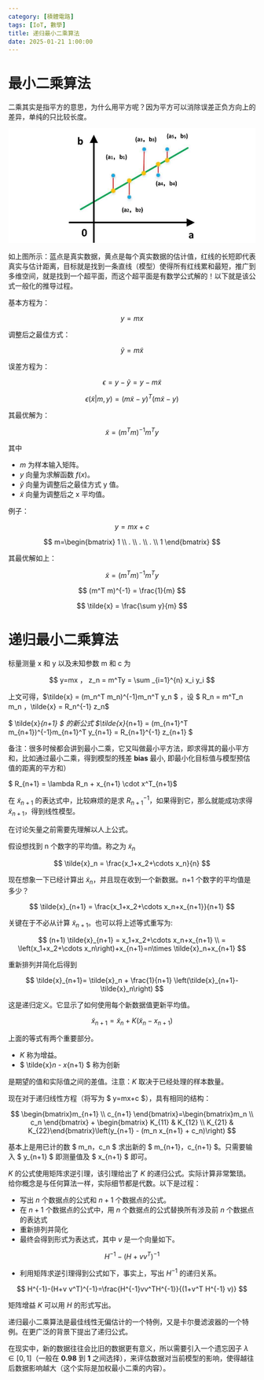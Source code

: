 ```yaml
---
category: [積體電路]
tags: [IoT, 數學]
title: 递归最小二乘算法
date: 2025-01-21 1:00:00
---
```


<style>
  table {
    width: 100%
    }
  td {
    vertical-align: center;
    text-align: center;
  }
  table.inputT{
    margin: 10px;
    width: auto;
    margin-left: auto;
    margin-right: auto;
    border: none;
  }
  input{
    text-align: center;
    padding: 0px 10px;
  }
  iframe{
    width: 100%;
    display: block;
    border-style:none;
  }
</style>

# 最小二乘算法

​二乘其实是指平方的意思，为什么用平方呢？因为平方可以消除误差正负方向上的差异，单纯的只比较长度。


![Alt X](../assets/img/math/lsqmethod.png)


如上图所示：蓝点是真实数据，黄点是每个真实数据的估计值，红线的长短即代表真实与估计距离，目标就是找到一条直线（模型）使得所有红线累和最短，推广到多维空间，就是找到一个超平面，而这个超平面是有数学公式解的！以下就是该公式一般化的推导过程。

基本方程为：

$$
y=mx
$$

调整后之最佳方式：

$$
\tilde{y} = m \tilde{x}
$$

误差方程为：

$$
\epsilon = y - \tilde{y} = y - m \tilde{x}
$$

$$
\epsilon(\tilde{x} |m, y)=(m \tilde{x} -y)^T(m \tilde{x} -y)
$$

其最优解为：

$$
\tilde{x} = (m^T m)^{-1}m^T y
$$

其中
 - $m$ 为样本输入矩阵。
 - $y$ 向量为求解函数 $f(x)$。
 -  $\tilde{y}$ 向量为调整后之最佳方式 y 值。
 - $\tilde{x}$ 向量为调整后之 x 平均值。

例子：

$$
y=mx+c
$$

$$
m=\begin{bmatrix} 1 \\ . \\ . \\ . \\ 1 \end{bmatrix}
$$

其最优解如上：

$$
\tilde{x} = (m^T m)^{-1}m^T y
$$

$$
(m^T m)^{-1} = \frac{1}{m}
$$

$$
\tilde{x} = \frac{\sum y}{m}
$$

# 递归最小二乘算法

标量测量 x 和 y 以及未知参数 m 和 c 为 

$$ y=mx ， z_n = m^Ty = \sum _{i=1}^{n} x_i y_i $$

上文可得，$\tilde{x} = (m_n^T m_n)^{-1}m_n^T y_n $  ，设 $ R_n = m^T_n m_n ，\tilde{x} = R_n^{-1} z_n$


$ \tilde{x}_{n+1} $ 的新公式 $\tilde{x}_{n+1} = (m_{n+1}^T m_{n+1})^{-1}m_{n+1}^T y_{n+1} = R_{n+1}^{-1} z_{n+1} $

备注：很多时候都会讲到最小二乘，它又叫做最小平方法，即求得其的最小平方和，比如通过最小二乘，得到模型的残差 **bias** 最小, 即最小化目标值与模型预估值的距离的平方和）

$ R_{n+1} = \lambda R_n + x_{n+1} \cdot x^T_{n+1}$


在 $\tilde{x}_{n+1}$ 的表达式中，比较麻烦的是求 $R_{n+1}^{-1}$，如果得到它，那么就能成功求得 $\tilde{x}_{n+1}$，得到线性模型。




在讨论矢量之前需要先理解以人上公式。

假设想找到 n 个数字的平均值。称之为 $\tilde{x}_n$

$$
\tilde{x}_n = \frac{x_1+x_2+\cdots x_n}{n}
$$

现在想象一下已经计算出 $\tilde{x}_n$，并且现在收到一个新数据。n+1 个数字的平均值是多少？

$$
\tilde{x}_{n+1} = \frac{x_1+x_2+\cdots x_n+x_{n+1}}{n+1}
$$

关键在于不必从计算 $\tilde{x}_{n+1}$。也可以将上述等式重写为:

$$
(n+1) \tilde{x}_{n+1} = x_1+x_2+\cdots x_n+x_{n+1} \\
= \left(x_1+x_2+\cdots x_n\right)+x_{n+1}=n\times \tilde{x}_n+x_{n+1}
$$

重新排列并简化后得到

$$
\tilde{x}_{n+1}= \tilde{x}_n + \frac{1}{n+1} \left(\tilde{x}_{n+1}-\tilde{x}_n\right)
$$

这是递归定义。它显示了如何使用每个新数据值更新平均值。

$$
\tilde{x}_{n+1}  = \tilde{x}_{n} + K \left(\tilde{x}_n - x_{n+1}\right)
$$

上面的等式有两个重要部分。
 - $K$ 称为增益。
 - $ \tilde{x}_n - x_{n+1} $ 称为创新

是期望的值和实际值之间的差值。注意：$K$ 取决于已经处理的样本数量。

现在对于递归线性方程（将写为 $ y=mx+c $），具有相同的结构：

$$
\begin{bmatrix}m_{n+1} \\ c_{n+1} \end{bmatrix}=\begin{bmatrix}m_n \\ c_n \end{bmatrix} +
\begin{bmatrix} K_{11} & K_{12} \\ K_{21} & K_{22}\end{bmatrix}\left(y_{n+1} - (m_n x_{n+1} + c_n)\right)
$$

基本上是用已计的数 $ m_n，c_n $ 求出新的 $ m_{n+1}，c_{n+1} $。只需要输入 $ y_{n+1} $ 即测量值及 $ x_{n+1} $ 即可。


$K$ 的公式使用矩阵求逆引理，该引理给出了 $K$ 的递归公式。实际计算非常繁琐。给你概念是与任何算法一样，实际细节都是代数。以下是过程：
 - 写出 $n$ 个数据点的公式和 $n+1$ 个数据点的公式。
 - 在 $n+1$ 个数据点的公式中，用 $n$ 个数据点的公式替换所有涉及前 $n$ 个数据点的表达式
 - 重新排列并简化
 - 最终会得到形式为表达式，其中 $v$ 是一个向量如下。 


$$
H^{-1}-(H+v v^T)^{-1}
$$
 - 利用矩阵求逆引理得到公式如下，事实上，写出 $H^{−1}$ 的递归关系。

$$
H^{-1}-(H+v v^T)^{-1}=\frac{H^{-1}vv^TH^{-1}}{(1+v^T H^{-1} v)}
$$

矩阵增益 $K$ 可以用 $H$ 的形式写出。

递归最小二乘算法是最佳线性无偏估计的一个特例，又是卡尔曼滤波器的一个特例。在更广泛的背景下提出了递归公式。

在现实中，新的数据往往会比旧的数据更有意义，所以需要引入一个遗忘因子 $\lambda \in [0,1]$（一般在 **0.98** 到 **1** 之间选择），来评估数据对当前模型的影响，使得越往后数据影响越大（这个实际是加权最小二乘的内容）。